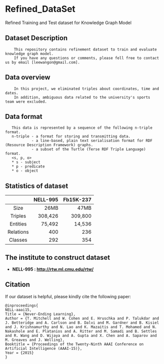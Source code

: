 # Refined_DataSet
Refined Training and Test dataset for Knowledge Graph Model

## Dataset Description
```description01
    This repository contains refinement dataset to train and evaluate knowledge graph model.
    If you have any questions or comments, please fell free to contact us by email [leewangon@gmail.com].
```

## Data overview
```description02
    In this project, we eliminated triples about coordinates, time and dates.  
    In addition, ambiguous data related to the university's sports team were excluded.
```

## Data format
```description03
   This data is represented by a sequence of the following n-triple format.
   n-triple - a format for storing and transmitting data. 
            - a line-based, plain text serialisation format for RDF (Resource Description Framework) graphs.
            - a subset of the Turtle (Terse RDF Triple Language) format.
   <s, p, o>
   * s - subject
   * p - predicate
   * o - object
```  


## Statistics of dataset
||NELL-995|Fb15K-237|
|:-----------:|------------:|------------:|
|Size|26MB|47MB|
|Triples|308,426|309,800|
|Entities|75,492|14,536|
|Relations|400|236|
|Classes|292|354|

## The institute to construct dataset
 * __NELL-995 : http://rtw.ml.cmu.edu/rtw/__

## Citation
If our dataset is helpful, please kindly cite the following paper:
```description04
@inproceedings{
NELL-aaai15, 
Title = {Never-Ending Learning}, 
Author = {T. Mitchell and W. Cohen and E. Hruschka and P. Talukdar and J. Betteridge and A. Carlson and B. Dalvi and M. Gardner and B. Kisiel and J. Krishnamurthy and N. Lao and K. Mazaitis and T. Mohamed and N. Nakashole and E. Platanios and A. Ritter and M. Samadi and B. Settles and R. Wang and D. Wijaya and A. Gupta and X. Chen and A. Saparov and M. Greaves and J. Welling}, 
Booktitle = {Proceedings of the Twenty-Ninth AAAI Conference on Artificial Intelligence (AAAI-15)}, 
Year = {2015}
}
```

